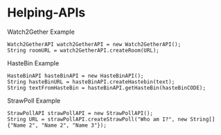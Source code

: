 # Helping-APIs

Watch2Gether Example

```
Watch2GetherAPI watch2GetherAPI = new Watch2GetherAPI();
String roomURL = watch2GetherAPI.createRoom(URL);
```


HasteBin Example

```
HasteBinAPI hasteBinAPI = new HasteBinAPI();
String hasteBinURL = hasteBinAPI.createHastebin(text);
String textFromHasteBin = hasteBinAPI.getHasteBin(hasteBinCODE);
```


StrawPoll Example

```
StrawPollAPI strawPollAPI = new StrawPollAPI();
String URL = strawPollAPI.createStrawPoll("Who am I?", new String[]{"Name 2", "Name 2", "Name 3"});
```
